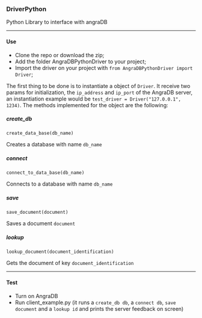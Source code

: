 ### DriverPython


Python Library to interface with angraDB

-----
#### Use

- Clone the repo or download the zip;
- Add the folder AngraDBPythonDriver to your project;
- Import the driver on your project with `from AngraDBPythonDriver import Driver`;

The first thing to be done is to instantiate a object of `Driver`. It receive two params for 
initialization, the `ip_address` and `ip_port` of the AngraDB server, an instantiation example would be 
`test_driver = Driver("127.0.0.1", 1234)`. The methods implemented for the object are the following:

##### create_db
`create_data_base(db_name)`

Creates a database with name `db_name`
##### connect
`connect_to_data_base(db_name)`

Connects to a database with name `db_name`
##### save
`save_document(document)`

Saves a document `document`
##### lookup
`lookup_document(document_identification)`

Gets the document of key `document_identification`


---
#### Test

- Turn on AngraDB
- Run client_example.py (it runs a `create_db db`, a `connect db`, `save document` 
and a `lookup id` and prints the server feedback on screen)



